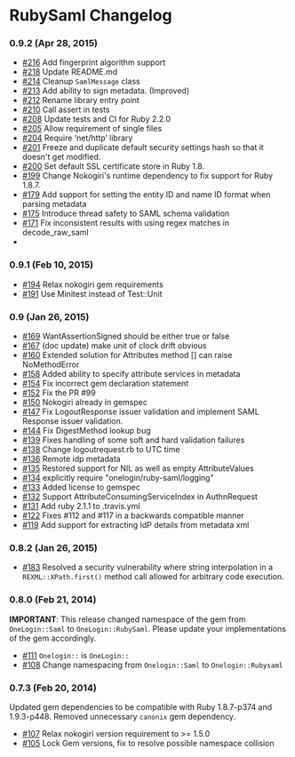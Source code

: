 # RubySaml Changelog
### 0.9.2 (Apr 28, 2015)
* [#216](https://github.com/onelogin/ruby-saml/pull/216) Add fingerprint algorithm support
* [#218](https://github.com/onelogin/ruby-saml/pull/218) Update README.md
* [#214](https://github.com/onelogin/ruby-saml/pull/214) Cleanup `SamlMessage` class
* [#213](https://github.com/onelogin/ruby-saml/pull/213) Add ability to sign metadata. (Improved)
* [#212](https://github.com/onelogin/ruby-saml/pull/212) Rename library entry point
* [#210](https://github.com/onelogin/ruby-saml/pull/210) Call assert in tests
* [#208](https://github.com/onelogin/ruby-saml/pull/208) Update tests and CI for Ruby 2.2.0
* [#205](https://github.com/onelogin/ruby-saml/pull/205) Allow requirement of single files
* [#204](https://github.com/onelogin/ruby-saml/pull/204) Require ‘net/http’ library
* [#201](https://github.com/onelogin/ruby-saml/pull/201) Freeze and duplicate default security settings hash so that it doesn't get modified.
* [#200](https://github.com/onelogin/ruby-saml/pull/200) Set default SSL certificate store in Ruby 1.8.
* [#199](https://github.com/onelogin/ruby-saml/pull/199) Change Nokogiri's runtime dependency to fix support for Ruby 1.8.7.
* [#179](https://github.com/onelogin/ruby-saml/pull/179) Add support for setting the entity ID and name ID format when parsing metadata
* [#175](https://github.com/onelogin/ruby-saml/pull/175) Introduce thread safety to SAML schema validation
* [#171](https://github.com/onelogin/ruby-saml/pull/171) Fix inconsistent results with using regex matches in decode_raw_saml
* 

### 0.9.1 (Feb 10, 2015)
* [#194](https://github.com/onelogin/ruby-saml/pull/194) Relax nokogiri gem requirements
* [#191](https://github.com/onelogin/ruby-saml/pull/191) Use Minitest instead of Test::Unit

### 0.9 (Jan 26, 2015)
* [#169](https://github.com/onelogin/ruby-saml/pull/169) WantAssertionSigned should be either true or false
* [#167](https://github.com/onelogin/ruby-saml/pull/167) (doc update) make unit of clock drift obvious
* [#160](https://github.com/onelogin/ruby-saml/pull/160) Extended solution for Attributes method [] can raise NoMethodError
* [#158](https://github.com/onelogin/ruby-saml/pull/1) Added ability to specify attribute services in metadata
* [#154](https://github.com/onelogin/ruby-saml/pull/154) Fix incorrect gem declaration statement
* [#152](https://github.com/onelogin/ruby-saml/pull/152) Fix the PR #99
* [#150](https://github.com/onelogin/ruby-saml/pull/150) Nokogiri already in gemspec
* [#147](https://github.com/onelogin/ruby-saml/pull/147) Fix LogoutResponse issuer validation and implement SAML Response issuer validation.
* [#144](https://github.com/onelogin/ruby-saml/pull/144) Fix DigestMethod lookup bug
* [#139](https://github.com/onelogin/ruby-saml/pull/139) Fixes handling of some soft and hard validation failures
* [#138](https://github.com/onelogin/ruby-saml/pull/138) Change logoutrequest.rb to UTC time
* [#136](https://github.com/onelogin/ruby-saml/pull/136) Remote idp metadata
* [#135](https://github.com/onelogin/ruby-saml/pull/135) Restored support for NIL as well as empty AttributeValues
* [#134](https://github.com/onelogin/ruby-saml/pull/134) explicitly require "onelogin/ruby-saml/logging"
* [#133](https://github.com/onelogin/ruby-saml/pull/133) Added license to gemspec
* [#132](https://github.com/onelogin/ruby-saml/pull/132) Support AttributeConsumingServiceIndex in AuthnRequest
* [#131](https://github.com/onelogin/ruby-saml/pull/131) Add ruby 2.1.1 to .travis.yml
* [#122](https://github.com/onelogin/ruby-saml/pull/122) Fixes #112 and #117 in a backwards compatible manner
* [#119](https://github.com/onelogin/ruby-saml/pull/119) Add support for extracting IdP details from metadata xml

### 0.8.2 (Jan 26, 2015)
* [#183](https://github.com/onelogin/ruby-saml/pull/183) Resolved a security vulnerability where string interpolation in a `REXML::XPath.first()` method call allowed for arbitrary code execution.

### 0.8.0 (Feb 21, 2014)
**IMPORTANT**: This release changed namespace of the gem from `OneLogin::Saml` to `OneLogin::RubySaml`.  Please update your implementations of the gem accordingly.

* [#111](https://github.com/onelogin/ruby-saml/pull/111) `Onelogin::` is `OneLogin::`
* [#108](https://github.com/onelogin/ruby-saml/pull/108) Change namespacing from `Onelogin::Saml` to `Onelogin::Rubysaml`


### 0.7.3 (Feb 20, 2014)
Updated gem dependencies to be compatible with Ruby 1.8.7-p374 and 1.9.3-p448. Removed unnecessary `canonix` gem dependency.

* [#107](https://github.com/onelogin/ruby-saml/pull/107) Relax nokogiri version requirement to >= 1.5.0
* [#105](https://github.com/onelogin/ruby-saml/pull/105) Lock Gem versions, fix to resolve possible namespace collision
